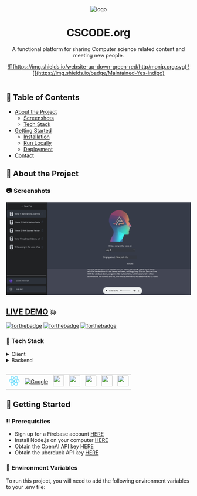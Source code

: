 <div align="center">

  <img src="https://drive.google.com/uc?export=download&id=1fj7OO7X2uFYOI0zM5ZfjYB27vdI43qEr" alt="logo" width="205" height="auto" />

  <h1>CSCODE.org</h1>
  
  <p>
    A functional platform for sharing Computer science related content and meeting new people.
  </p>
  
  <!-- Badges -->

  <a href="https://text-to-song.vercel.app" target="_blank">
    ![](https://img.shields.io/website-up-down-green-red/http/monip.org.svg)
  </a>
  <a href="https://text-to-song.vercel.app" target="_blank">
    ![](https://img.shields.io/badge/Maintained-Yes-indigo)
  </a>

</div>

<br />

<!-- Table of Contents -->

## :notebook_with_decorative_cover: Table of Contents

- [About the Project](#star2-about-the-project)
  - [Screenshots](#camera-screenshots)
  - [Tech Stack](#space_invader-tech-stack)
- [Getting Started](#toolbox-getting-started)
  - [Installation](#bangbang-prerequisites)
  - [Run Locally](#running-run-locally)
  - [Deployment](#triangular_flag_on_post-deployment)
- [Contact](#handshake-contact)

<!-- About the Project -->

## :star2: About the Project

<!-- Screenshots -->

### :camera: Screenshots

<div align="center">
  <a href="https://text-to-song.vercel.app" target="_blank">
    <img src="https://raw.githubusercontent.com/JustinMatthewNewman/geoJson/main/song-gpt.png" alt="screenshot" />
  </a>
</div>

## [LIVE DEMO](https://text-to-song.vercel.app) 💥

[![forthebadge](https://forthebadge.com/images/badges/built-with-love.svg)](https://text-to-song.vercel.app)
[![forthebadge](https://forthebadge.com/images/badges/for-you.svg)](https://text-to-song.vercel.app)
[![forthebadge](https://forthebadge.com/images/badges/powered-by-coffee.svg)](https://text-to-song.vercel.app)

### :space_invader: Tech Stack

<details>
  <summary>Client</summary>
  <ul>
    <li><a href="https://#/">Typescript</a></li>
    <li><a href="https://nextjs.org/">Next.js</a></li>
    <li><a href="https://reactjs.org/">React.js</a></li>
    <li><a href="https://tailwindcss.com/">TailwindCSS</a></li>
  </ul>
</details>

<details>
  <summary>Backend</summary>
  <ul>
    <li><a href="https://firebase.google.com">Firebase</a></li>
    <li><a href="https://openai.com">OpenAI</a></li>
  </ul>
</details>

<br />

<table>
    <tr>
        <td>
            <a href="#">
                <img src="https://raw.githubusercontent.com/devicons/devicon/master/icons/react/react-original.svg" alt="" width="30" height="30" />
            </a>
        </td>
        <td>
            <a href="#">
                <img src="https://user-images.githubusercontent.com/99184393/183096870-fdf58e59-d78c-44f4-bd1c-f9033c16d907.png" alt="Google" width="30" height="30" />
            </a>
        </td>
        <td>
            <a href="#">
                <img src="https://user-images.githubusercontent.com/99184393/179383376-874f547c-4e6f-4826-850e-706b009e7e2b.png" alt="" width="30" height="30" />
            </a>
        </td>
        <td>
            <a href="#">
                <img src="https://user-images.githubusercontent.com/99184393/180462270-ea4a249c-627c-4479-9431-5c3fd25454c4.png" alt="" width="30" height="30" />
            </a>
        </td>
        <td>
            <a href="#">
                <img src="https://user-images.githubusercontent.com/99184393/177784603-d69e9d02-721a-4bce-b9b3-949165d2edeb.png" alt="" width="30" height="30" />
            </a>
        </td>
        <td>
            <a href="#">
                <img src="https://user-images.githubusercontent.com/99184393/204170976-0e5c6e2a-2b41-483d-adbd-d5d1e40b8d15.png" alt="" width="30" height="30" />
            </a>
        </td>
        <td>
            <a href="#">
                <img src="https://user-images.githubusercontent.com/99184393/222309201-8fe96906-fc80-4c75-b141-d18b2686055e.png" alt="" width="30" height="30" />
            </a>
        </td>
    </tr>
</table>

## :toolbox: Getting Started

### :bangbang: Prerequisites

- Sign up for a Firebase account [HERE](https://firebase.google.com)
- Install Node.js on your computer [HERE](https://nodejs.org/en/)
- Obtain the OpenAI API key [HERE](https://openai.com)
- Obtain the uberduck API key [HERE](https://uberduck.ai/)

<!-- Env Variables -->

### :key: Environment Variables

To run this project, you will need to add the following environment variables to your .env file:

